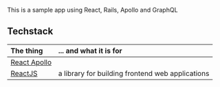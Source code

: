 This is a sample app using React, Rails, Apollo and GraphQL

## Techstack
|The thing|... and what it is for|
|:--------|:-----------|
|[React Apollo](https://www.apollographql.com/docs/react/api/react-apollo.html)||
|[ReactJS](https://facebook.github.io/react/)|a library for building frontend web applications|